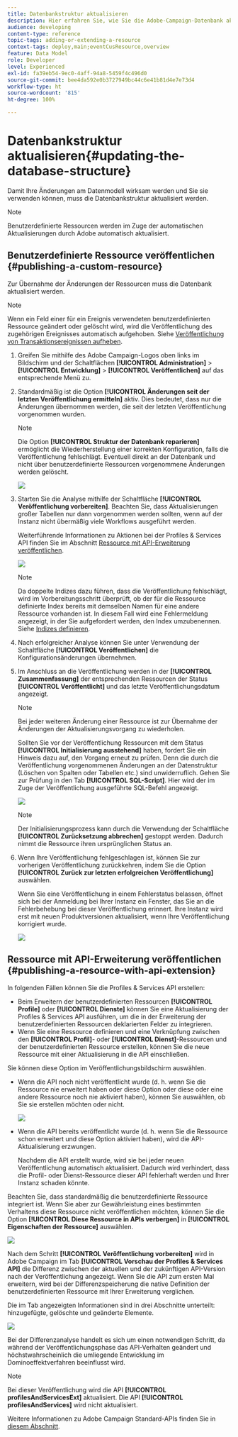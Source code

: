 ```yaml
---
title: Datenbankstruktur aktualisieren
description: Hier erfahren Sie, wie Sie die Adobe-Campaign-Datenbank aktualisieren.
audience: developing
content-type: reference
topic-tags: adding-or-extending-a-resource
context-tags: deploy,main;eventCusResource,overview
feature: Data Model
role: Developer
level: Experienced
exl-id: fa39eb54-9ec0-4aff-94a8-5459f4c496d0
source-git-commit: bee4da592e0b3727949bc44c6e41b81d4e7e73d4
workflow-type: ht
source-wordcount: '815'
ht-degree: 100%

---
```


# Datenbankstruktur aktualisieren{#updating-the-database-structure}

Damit Ihre Änderungen am Datenmodell wirksam werden und Sie sie verwenden können, muss die Datenbankstruktur aktualisiert werden.

>[!NOTE]
>
>Benutzerdefinierte Ressourcen werden im Zuge der automatischen Aktualisierungen durch Adobe automatisch aktualisiert.

## Benutzerdefinierte Ressource veröffentlichen   {#publishing-a-custom-resource}

Zur Übernahme der Änderungen der Ressourcen muss die Datenbank aktualisiert werden.

>[!NOTE]
>
>Wenn ein Feld einer für ein Ereignis verwendeten benutzerdefinierten Ressource geändert oder gelöscht wird, wird die Veröffentlichung des zugehörigen Ereignisses automatisch aufgehoben. Siehe [Veröffentlichung von Transaktionsereignissen aufheben](../../channels/using/publishing-transactional-event.md#unpublishing-an-event).

1. Greifen Sie mithilfe des Adobe Campaign-Logos oben links im Bildschirm und der Schaltflächen **[!UICONTROL Administration]** > **[!UICONTROL Entwicklung]** > **[!UICONTROL Veröffentlichen]** auf das entsprechende Menü zu.
1. Standardmäßig ist die Option **[!UICONTROL Änderungen seit der letzten Veröffentlichung ermitteln]** aktiv. Dies bedeutet, dass nur die Änderungen übernommen werden, die seit der letzten Veröffentlichung vorgenommen wurden.

   >[!NOTE]
   >
   >Die Option **[!UICONTROL Struktur der Datenbank reparieren]** ermöglicht die Wiederherstellung einer korrekten Konfiguration, falls die Veröffentlichung fehlschlägt. Eventuell direkt an der Datenbank und nicht über benutzerdefinierte Ressourcen vorgenommene Änderungen werden gelöscht.

   ![](assets/schema_extension_12.png)

1. Starten Sie die Analyse mithilfe der Schaltfläche **[!UICONTROL Veröffentlichung vorbereiten]**. Beachten Sie, dass Aktualisierungen großer Tabellen nur dann vorgenommen werden sollten, wenn auf der Instanz nicht übermäßig viele Workflows ausgeführt werden.

   Weiterführende Informationen zu Aktionen bei der Profiles &amp; Services API finden Sie im Abschnitt [Ressource mit API-Erweiterung veröffentlichen](#publishing-a-resource-with-api-extension).

   ![](assets/schema_extension_13.png)

   >[!NOTE]
   >
   >Da doppelte Indizes dazu führen, dass die Veröffentlichung fehlschlägt, wird im Vorbereitungsschritt überprüft, ob der für die Ressource definierte Index bereits mit demselben Namen für eine andere Ressource vorhanden ist. In diesem Fall wird eine Fehlermeldung angezeigt, in der Sie aufgefordert werden, den Index umzubenennen. Siehe [Indizes definieren](configuring-the-resource-s-data-structure.md#defining-indexes).

1. Nach erfolgreicher Analyse können Sie unter Verwendung der Schaltfläche **[!UICONTROL Veröffentlichen]** die Konfigurationsänderungen übernehmen.
1. Im Anschluss an die Veröffentlichung werden in der **[!UICONTROL Zusammenfassung]** der entsprechenden Ressourcen der Status **[!UICONTROL Veröffentlicht]** und das letzte Veröffentlichungsdatum angezeigt.

   >[!NOTE]
   >
   >Bei jeder weiteren Änderung einer Ressource ist zur Übernahme der Änderungen der Aktualisierungsvorgang zu wiederholen.

   Sollten Sie vor der Veröffentlichung Ressourcen mit dem Status **[!UICONTROL Initialisierung ausstehend]** haben, fordert Sie ein Hinweis dazu auf, den Vorgang erneut zu prüfen. Denn die durch die Veröffentlichung vorgenommenen Änderungen an der Datenstruktur (Löschen von Spalten oder Tabellen etc.) sind unwiderruflich. Gehen Sie zur Prüfung in den Tab **[!UICONTROL SQL-Script]**. Hier wird der im Zuge der Veröffentlichung ausgeführte SQL-Befehl angezeigt.

   ![](assets/schema_extension_scriptsql.png)

   >[!NOTE]
   >
   >Der Initialisierungsprozess kann durch die Verwendung der Schaltfläche **[!UICONTROL Zurücksetzung abbrechen]** gestoppt werden. Dadurch nimmt die Ressource ihren ursprünglichen Status an.

1. Wenn Ihre Veröffentlichung fehlgeschlagen ist, können Sie zur vorherigen Veröffentlichung zurückkehren, indem Sie die Option **[!UICONTROL Zurück zur letzten erfolgreichen Veröffentlichung]** auswählen.

   Wenn Sie eine Veröffentlichung in einem Fehlerstatus belassen, öffnet sich bei der Anmeldung bei Ihrer Instanz ein Fenster, das Sie an die Fehlerbehebung bei dieser Veröffentlichung erinnert. Ihre Instanz wird erst mit neuen Produktversionen aktualisiert, wenn Ihre Veröffentlichung korrigiert wurde.

   ![](assets/schema_extension_31.png)

## Ressource mit API-Erweiterung veröffentlichen   {#publishing-a-resource-with-api-extension}

In folgenden Fällen können Sie die Profiles &amp; Services API erstellen:

* Beim Erweitern der benutzerdefinierten Ressourcen **[!UICONTROL Profile]** oder **[!UICONTROL Dienste]** können Sie eine Aktualisierung der Profiles &amp; Services API ausführen, um die in der Erweiterung der benutzerdefinierten Ressourcen deklarierten Felder zu integrieren.
* Wenn Sie eine Ressource definieren und eine Verknüpfung zwischen den **[!UICONTROL Profil]**- oder **[!UICONTROL Dienst]**-Ressourcen und der benutzerdefinierten Ressource erstellen, können Sie die neue Ressource mit einer Aktualisierung in die API einschließen.

Sie können diese Option im Veröffentlichungsbildschirm auswählen.

* Wenn die API noch nicht veröffentlicht wurde (d. h. wenn Sie die Ressource nie erweitert haben oder diese Option oder diese oder eine andere Ressource noch nie aktiviert haben), können Sie auswählen, ob Sie sie erstellen möchten oder nicht.

  ![](assets/create-profile-and-services-api.png)

* Wenn die API bereits veröffentlicht wurde (d. h. wenn Sie die Ressource schon erweitert und diese Option aktiviert haben), wird die API-Aktualisierung erzwungen.

  Nachdem die API erstellt wurde, wird sie bei jeder neuen Veröffentlichung automatisch aktualisiert. Dadurch wird verhindert, dass die Profil- oder Dienst-Ressource dieser API fehlerhaft werden und Ihrer Instanz schaden könnte.

Beachten Sie, dass standardmäßig die benutzerdefinierte Ressource integriert ist. Wenn Sie aber zur Gewährleistung eines bestimmten Verhaltens diese Ressource nicht veröffentlichen möchten, können Sie die Option **[!UICONTROL Diese Ressource in APIs verbergen]** in **[!UICONTROL Eigenschaften der Ressource]** auswählen.

![](assets/removefromextoption.png)

Nach dem Schritt **[!UICONTROL Veröffentlichung vorbereiten]** wird in Adobe Campaign im Tab **[!UICONTROL Vorschau der Profiles &amp; Services API]** die Differenz zwischen der aktuellen und der zukünftigen API-Version nach der Veröffentlichung angezeigt. Wenn Sie die API zum ersten Mal erweitern, wird bei der Differenzspeicherung die native Definition der benutzerdefinierten Ressource mit Ihrer Erweiterung verglichen.

Die im Tab angezeigten Informationen sind in drei Abschnitte unterteilt: hinzugefügte, gelöschte und geänderte Elemente.

![](assets/extendpandsapi_diff.png)

Bei der Differenzanalyse handelt es sich um einen notwendigen Schritt, da während der Veröffentlichungsphase das API-Verhalten geändert und höchstwahrscheinlich die umliegende Entwicklung im Dominoeffektverfahren beeinflusst wird.

>[!NOTE]
>
>Bei dieser Veröffentlichung wird die API **[!UICONTROL profilesAndServicesExt]** aktualisiert. Die API **[!UICONTROL profilesAndServices]** wird nicht aktualisiert.

Weitere Informationen zu Adobe Campaign Standard-APIs finden Sie in [diesem Abschnitt](../../api/using/get-started-apis.md).
